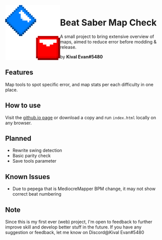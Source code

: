 <img align="left" src="https://github.com/KivalEvan/BeatSaber-MapCheck/blob/rewrite/assets/icon-large.png" height="176" width="176">

# Beat Saber Map Check

A small project to bring extensive overview of maps,
aimed to reduce error before modding & release.

by **Kival Evan#5480**

## Features

Map tools to spot specific error, and map stats per each difficulty in one place.

## How to use

Visit the [github.io page](https://kivalevan.github.io/BeatSaber-MapCheck/) or download a copy and run `index.html` locally on any browser.

## Planned

-   Rewrite swing detection
-   Basic parity check
-   Save tools parameter

## Known Issues

-   Due to pepega that is MediocreMapper BPM change, it may not show correct beat numbering

## Note

Since this is my first ever (web) project, I'm open to feedback to further improve skill and develop better stuff in the future. If you have any suggestion or feedback, let me know on Discord@Kival Evan#5480
